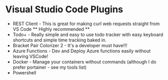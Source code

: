# Visual Studio Code Plugins

* REST Client - This is great for making curl web requests straight from VS Code ** Highly recommended **
* Todo+ - Really simple and easy to use todo tracker with easy keyboard shortcuts and simple time tracking baked in.
* Bracket Pair Colorizer 2 - It's a developer must have!!!
* Azure Functions - Dev and Deploy Azure functions easily without leaving VSCode!
* Docker - Manage your containers without commands (although I do prefer portainer - see my tools list)
* Powershell
